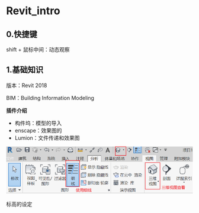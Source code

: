 # Revit_intro

## 0.快捷键

shift + 鼠标中间：动态观察



## 1.基础知识

版本：Revit 2018

BIM：Building Information Modeling

**插件介绍**

- 构件坞：模型的导入
- enscape：效果图的
- Lumion：文件传递和效果图

![](bim_img/02.png)

标高的设定











































